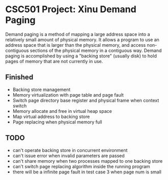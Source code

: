 # CSC501 Project: Xinu Demand Paging
Demand paging is a method of mapping a large address space into a relatively small amount of physical memory. It allows a program to use an address space that is larger than the physical memory, and access non-contiguous sections of the physical memory in a contiguous way. Demand paging is accomplished by using a "backing store" (usually disk) to hold pages of memory that are not currently in use.
## Finished
* Backing store management
* Memory virtualization with page table and page fault
* Switch page directory base register and physical frame when context switch
* Memory allocate and free in virtual heap space
* Map virtual address to backing store
* Page replacing when physical memory full

## TODO
* can't operate backing store in concurrent environment
* can't issue error when invalid parameters are passed
* can't share memory when two processes mapped to one backing store 
* can't switch page replacing algorithm inside the running program
* there will be a infinite page fault in test case 3 when page num is small
